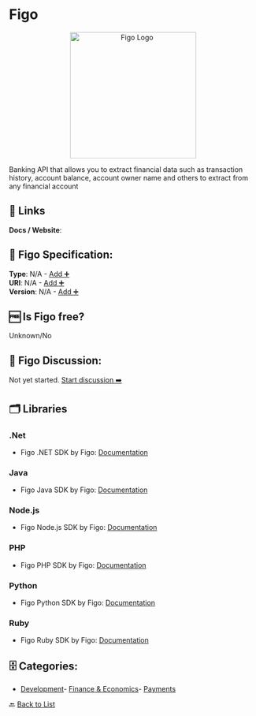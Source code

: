 # Figo
<p align="center">
    <img width="256" src="https://raw.githubusercontent.com/apis-list/apis-list/main/apis/figo/logo_256x256.png" alt="Figo Logo"/>
</p>
Banking API that allows you to extract financial data such as transaction history, account balance, account owner name and others to extract from any financial account

##  🔗 Links
**Docs / Website**: 

## 🧬 Figo Specification:
**Type**: N/A - [Add ➕](https://github.com/apis-list/apis-list/edit/main/apis/figo/figo.yaml)  
**URI**: N/A - [Add ➕](https://github.com/apis-list/apis-list/edit/main/apis/figo/figo.yaml)  
**Version**: N/A - [Add ➕](https://github.com/apis-list/apis-list/edit/main/apis/figo/figo.yaml)

## 🆓 Is Figo free?
 Unknown/No 

## 💬 Figo Discussion:
Not yet started. [Start discussion ➡️](https://github.com/apis-list/apis-list/discussions/new)

## 🗂️ Libraries
### .Net
- Figo .NET SDK by Figo: [Documentation](https://github.com/figo-connect/net-figo)
### Java
- Figo Java SDK by Figo: [Documentation](https://github.com/figo-connect/java-figo)
### Node.js
- Figo Node.js SDK by Figo: [Documentation](https://github.com/figo-connect/node-figo)
### PHP
- Figo PHP SDK by Figo: [Documentation](https://github.com/figo-connect/php-figo)
### Python
- Figo Python SDK by Figo: [Documentation](https://github.com/figo-connect/python-figo)
### Ruby
- Figo Ruby SDK by Figo: [Documentation](https://github.com/figo-connect/ruby-figo)


## 🗄️ Categories:
- [Development](https://github.com/apis-list/apis-list#development-)- [Finance & Economics](https://github.com/apis-list/apis-list#finance--economics-)- [Payments](https://github.com/apis-list/apis-list#payments-)

🔙  [Back to List](https://github.com/apis-list/apis-list)
